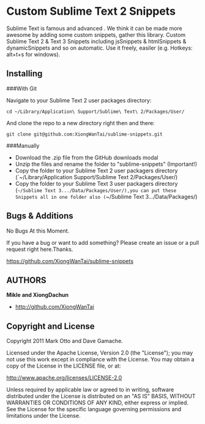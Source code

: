 Custom Sublime Text 2 Snippets
==============================

Sublime Text is famous and advanced . We think it can be made more awesome by adding some custom snippets, gather  this  library.
Custom Sublime Text 2 &amp; Text 3 Snippets including jsSnippets &amp; htmlSnippets &amp; dynamicSnippets and so on automatic. Use it freely, easiler (e.g. Hotkeys: alt+t+s for windows).


Installing
----------


###With Git


Navigate to your Sublime Text 2 user packages directory:

    cd ~/Library/Application\ Support/Sublime\ Text\ 2/Packages/User/

And clone the repo to a new directory right then and there:

    git clone git@github.com:XiongWanTai/sublime-snippets.git



###Manually


* Download the .zip file from the GitHub downloads modal
* Unzip the files and rename the folder to "sublime-snippets" (Important!)
* Copy the folder to your Sublime Text 2 user packagers directory (`~/Library/Application Support/Sublime Text 2/Packages/User/)
* Copy the folder to your Sublime Text 3 user packagers directory (`~/Sublime Text 3.../Data/Packages/User/),you can put these Snippets all in one folder also (`~/Sublime Text 3.../Data/Packages/)


Bugs & Additions
----------------

No Bugs At this Moment.

If you have a bug or want to add something? Please create an issue or a pull request right here.Thanks.

https://github.com/XiongWanTai/sublime-snippets


AUTHORS
-------

**Mikle and XiongDachun**

+ http://github.com/XiongWanTai



Copyright and License
---------------------

Copyright 2011 Mark Otto and Dave Gamache.

Licensed under the Apache License, Version 2.0 (the "License");
you may not use this work except in compliance with the License.
You may obtain a copy of the License in the LICENSE file, or at:

   http://www.apache.org/licenses/LICENSE-2.0

Unless required by applicable law or agreed to in writing, software
distributed under the License is distributed on an "AS IS" BASIS,
WITHOUT WARRANTIES OR CONDITIONS OF ANY KIND, either express or implied.
See the License for the specific language governing permissions and
limitations under the License.
